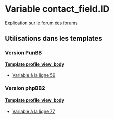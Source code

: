 # Variable contact_field.ID
[Explication sur le forum des forums](http://forum.forumactif.com/t294113-listing-des-variables#contact_field.ID)
## Utilisations dans les templates
### Version PunBB
#### [Template profile_view_body](punbb/profile_view_body.md)
* [Variable à la ligne 56](../punbb/profile_view_body.tpl#L56)
### Version phpBB2
#### [Template profile_view_body](subsilver/profile_view_body.md)
* [Variable à la ligne 77](../subsilver/profile_view_body.tpl#L77)